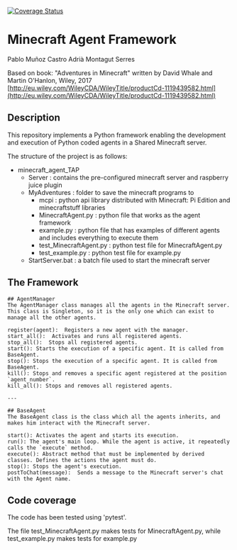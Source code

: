 [![Coverage Status](https://coveralls.io/repos/github/pablomunozc/minecraft_agent_TAP/badge.svg?branch=main)](https://coveralls.io/github/pablomunozc/minecraft_agent_TAP?branch=main)
# Minecraft Agent Framework

Pablo Muñoz Castro
Adrià Montagut Serres

Based on book: "Adventures in Minecraft" written by David Whale and Martin O'Hanlon, Wiley, 2017
 [http://eu.wiley.com/WileyCDA/WileyTitle/productCd-1119439582.html](http://eu.wiley.com/WileyCDA/WileyTitle/productCd-1119439582.html)

## Description

This repository implements a Python framework enabling the development and execution of Python coded agents in a Shared Minecraft server.

The structure of the project is as follows:

* minecraft_agent_TAP
  * Server : contains the pre-configured minecraft server and raspberry juice plugin
  * MyAdventures : folder to save the minecraft programs to
    * mcpi : python api library distributed with Minecraft: Pi Edition and minecraftstuff libraries
    * MinecraftAgent.py : python file that works as the agent framework
    * example.py : python file that has examples of different agents and includes everything to execute them
    * test_MinecraftAgent.py : python test file for MinecraftAgent.py
    * test_example.py : python test file for example.py
  * StartServer.bat : a batch file used to start the minecraft server

## The Framework

```
## AgentManager
The AgentManager class manages all the agents in the Minecraft server. This class is Singleton, so it is the only one which can exist to manage all the other agents.

register(agent):  Registers a new agent with the manager.  
start_all():  Activates and runs all registered agents.
stop_all():  Stops all registered agents.
start(): Starts the execution of a specific agent. It is called from BaseAgent.
stop(): Stops the execution of a specific agent. It is called from BaseAgent.
kill(): Stops and removes a specific agent registered at the position `agent_number`.
kill_all(): Stops and removes all registered agents.

---

## BaseAgent
The BaseAgent class is the class which all the agents inherits, and makes him interact with the Minecraft server.

start(): Activates the agent and starts its execution.
run(): The agent's main loop. While the agent is active, it repeatedly calls the `execute` method.
execute(): Abstract method that must be implemented by derived classes. Defines the actions the agent must do.  
stop(): Stops the agent's execution.
postToChat(message):  Sends a message to the Minecraft server's chat with the Agent name.

```

## Code coverage

The code has been tested using 'pytest'.

The file test_MinecraftAgent.py makes tests for MinecraftAgent.py, while test_example.py makes tests for example.py
